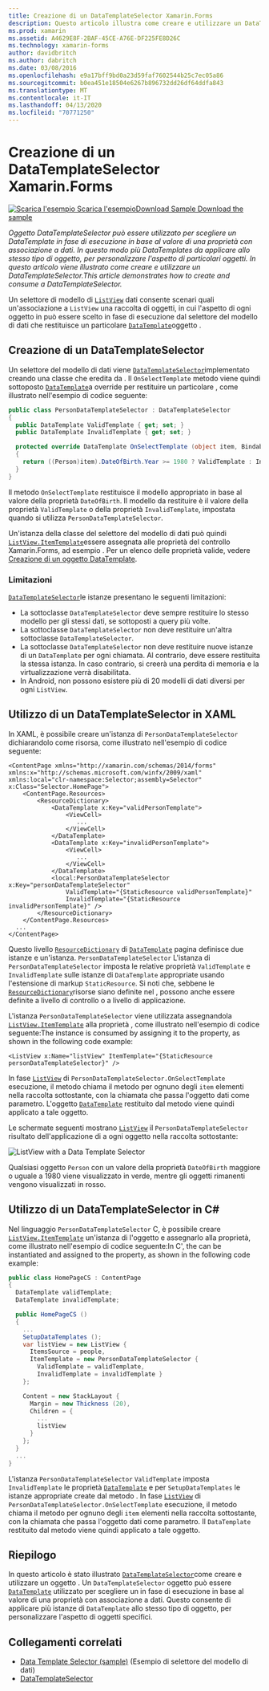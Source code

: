 ```yaml
---
title: Creazione di un DataTemplateSelector Xamarin.Forms
description: Questo articolo illustra come creare e utilizzare un DataTemplateSelector, che consente di scegliere un DataTemplate in fase di esecuzione in base al valore di una proprietà associata a dati.
ms.prod: xamarin
ms.assetid: A4629E8F-2BAF-45CE-A76E-DF225FE8D26C
ms.technology: xamarin-forms
author: davidbritch
ms.author: dabritch
ms.date: 03/08/2016
ms.openlocfilehash: e9a17bff9bd0a23d59faf7602544b25c7ec05a86
ms.sourcegitcommit: b0ea451e18504e6267b896732dd26df64ddfa843
ms.translationtype: MT
ms.contentlocale: it-IT
ms.lasthandoff: 04/13/2020
ms.locfileid: "70771250"
---
```

# <a name="creating-a-xamarinforms-datatemplateselector"></a>Creazione di un DataTemplateSelector Xamarin.Forms

[![Scarica](~/media/shared/download.png) l'esempio Scarica l'esempioDownload Sample Download the sample](https://docs.microsoft.com/samples/xamarin/xamarin-forms-samples/templates-datatemplateselector)

_Oggetto DataTemplateSelector può essere utilizzato per scegliere un DataTemplate in fase di esecuzione in base al valore di una proprietà con associazione a dati. In questo modo più DataTemplates da applicare allo stesso tipo di oggetto, per personalizzare l'aspetto di particolari oggetti. In questo articolo viene illustrato come creare e utilizzare un DataTemplateSelector.This article demonstrates how to create and consume a DataTemplateSelector._

Un selettore di modello di [`ListView`](xref:Xamarin.Forms.ListView) dati consente scenari quali un'associazione a `ListView` una raccolta di oggetti, in cui l'aspetto di ogni oggetto in può essere scelto in fase di esecuzione dal selettore del modello di dati che restituisce un particolare [`DataTemplate`](xref:Xamarin.Forms.DataTemplate)oggetto .

## <a name="creating-a-datatemplateselector"></a>Creazione di un DataTemplateSelector

Un selettore del modello di dati viene [`DataTemplateSelector`](xref:Xamarin.Forms.DataTemplateSelector)implementato creando una classe che eredita da . Il `OnSelectTemplate` metodo viene quindi sottoposto [`DataTemplate`](xref:Xamarin.Forms.DataTemplate)a override per restituire un particolare , come illustrato nell'esempio di codice seguente:

```csharp
public class PersonDataTemplateSelector : DataTemplateSelector
{
  public DataTemplate ValidTemplate { get; set; }
  public DataTemplate InvalidTemplate { get; set; }

  protected override DataTemplate OnSelectTemplate (object item, BindableObject container)
  {
    return ((Person)item).DateOfBirth.Year >= 1980 ? ValidTemplate : InvalidTemplate;
  }
}
```

Il metodo `OnSelectTemplate` restituisce il modello appropriato in base al valore della proprietà `DateOfBirth`. Il modello da restituire è il valore della proprietà `ValidTemplate` o della proprietà `InvalidTemplate`, impostata quando si utilizza `PersonDataTemplateSelector`.

Un'istanza della classe del selettore del modello di dati può quindi [`ListView.ItemTemplate`](xref:Xamarin.Forms.ItemsView`1)essere assegnata alle proprietà del controllo Xamarin.Forms, ad esempio . Per un elenco delle proprietà valide, vedere [Creazione di un oggetto DataTemplate](~/xamarin-forms/app-fundamentals/templates/data-templates/creating.md).

### <a name="limitations"></a>Limitazioni

[`DataTemplateSelector`](xref:Xamarin.Forms.DataTemplateSelector)le istanze presentano le seguenti limitazioni:

- La sottoclasse `DataTemplateSelector` deve sempre restituire lo stesso modello per gli stessi dati, se sottoposti a query più volte.
- La sottoclasse `DataTemplateSelector` non deve restituire un'altra sottoclasse `DataTemplateSelector`.
- La sottoclasse `DataTemplateSelector` non deve restituire nuove istanze di un `DataTemplate` per ogni chiamata. Al contrario, deve essere restituita la stessa istanza. In caso contrario, si creerà una perdita di memoria e la virtualizzazione verrà disabilitata.
- In Android, non possono esistere più di 20 modelli di dati diversi per ogni `ListView`.

## <a name="consuming-a-datatemplateselector-in-xaml"></a>Utilizzo di un DataTemplateSelector in XAML

In XAML, è possibile creare un'istanza di `PersonDataTemplateSelector` dichiarandolo come risorsa, come illustrato nell'esempio di codice seguente:

```xaml
<ContentPage xmlns="http://xamarin.com/schemas/2014/forms" xmlns:x="http://schemas.microsoft.com/winfx/2009/xaml" xmlns:local="clr-namespace:Selector;assembly=Selector" x:Class="Selector.HomePage">
    <ContentPage.Resources>
        <ResourceDictionary>
            <DataTemplate x:Key="validPersonTemplate">
                <ViewCell>
                   ...
                </ViewCell>
            </DataTemplate>
            <DataTemplate x:Key="invalidPersonTemplate">
                <ViewCell>
                   ...
                </ViewCell>
            </DataTemplate>
            <local:PersonDataTemplateSelector x:Key="personDataTemplateSelector"
                ValidTemplate="{StaticResource validPersonTemplate}"
                InvalidTemplate="{StaticResource invalidPersonTemplate}" />
        </ResourceDictionary>
    </ContentPage.Resources>
  ...
</ContentPage>
```

Questo livello [`ResourceDictionary`](xref:Xamarin.Forms.ResourceDictionary) di [`DataTemplate`](xref:Xamarin.Forms.DataTemplate) pagina definisce due istanze e un'istanza. `PersonDataTemplateSelector` L'istanza di `PersonDataTemplateSelector` imposta le relative proprietà `ValidTemplate` e `InvalidTemplate` sulle istanze di `DataTemplate` appropriate usando l'estensione di markup `StaticResource`. Si noti che, sebbene le [`ResourceDictionary`](xref:Xamarin.Forms.ResourceDictionary)risorse siano definite nel , possono anche essere definite a livello di controllo o a livello di applicazione.

L'istanza `PersonDataTemplateSelector` viene utilizzata assegnandola [`ListView.ItemTemplate`](xref:Xamarin.Forms.ItemsView`1) alla proprietà , come illustrato nell'esempio di codice seguente:The instance is consumed by assigning it to the property, as shown in the following code example:

```xaml
<ListView x:Name="listView" ItemTemplate="{StaticResource personDataTemplateSelector}" />
```

In fase [`ListView`](xref:Xamarin.Forms.ListView) di `PersonDataTemplateSelector.OnSelectTemplate` esecuzione, il metodo chiama il metodo per ognuno degli `item` elementi nella raccolta sottostante, con la chiamata che passa l'oggetto dati come parametro. L'oggetto [`DataTemplate`](xref:Xamarin.Forms.DataTemplate) restituito dal metodo viene quindi applicato a tale oggetto.

Le schermate seguenti mostrano [`ListView`](xref:Xamarin.Forms.ListView) il `PersonDataTemplateSelector` risultato dell'applicazione di a ogni oggetto nella raccolta sottostante:

![](selector-images/data-template-selector.png "ListView with a Data Template Selector")

Qualsiasi oggetto `Person` con un valore della proprietà `DateOfBirth` maggiore o uguale a 1980 viene visualizzato in verde, mentre gli oggetti rimanenti vengono visualizzati in rosso.

## <a name="consuming-a-datatemplateselector-in-cnum"></a>Utilizzo di un DataTemplateSelector in C&num;

Nel linguaggio `PersonDataTemplateSelector` C, è possibile creare [`ListView.ItemTemplate`](xref:Xamarin.Forms.ItemsView`1) un'istanza di l'oggetto e assegnarlo alla proprietà, come illustrato nell'esempio di codice seguente:In C', the can be instantiated and assigned to the property, as shown in the following code example:

```csharp
public class HomePageCS : ContentPage
{
  DataTemplate validTemplate;
  DataTemplate invalidTemplate;

  public HomePageCS ()
  {
    ...
    SetupDataTemplates ();
    var listView = new ListView {
      ItemsSource = people,
      ItemTemplate = new PersonDataTemplateSelector {
        ValidTemplate = validTemplate,
        InvalidTemplate = invalidTemplate }
    };

    Content = new StackLayout {
      Margin = new Thickness (20),
      Children = {
        ...
        listView
      }
    };
  }
  ...  
}
```

L'istanza `PersonDataTemplateSelector` `ValidTemplate` imposta `InvalidTemplate` le proprietà [`DataTemplate`](xref:Xamarin.Forms.DataTemplate) e per `SetupDataTemplates` le istanze appropriate create dal metodo . In fase [`ListView`](xref:Xamarin.Forms.ListView) di `PersonDataTemplateSelector.OnSelectTemplate` esecuzione, il metodo chiama il metodo per ognuno degli `item` elementi nella raccolta sottostante, con la chiamata che passa l'oggetto dati come parametro. Il `DataTemplate` restituito dal metodo viene quindi applicato a tale oggetto.

## <a name="summary"></a>Riepilogo

In questo articolo è stato illustrato [`DataTemplateSelector`](xref:Xamarin.Forms.DataTemplateSelector)come creare e utilizzare un oggetto . Un `DataTemplateSelector` oggetto può essere [`DataTemplate`](xref:Xamarin.Forms.DataTemplate) utilizzato per scegliere un in fase di esecuzione in base al valore di una proprietà con associazione a dati. Questo consente di applicare più istanze di `DataTemplate` allo stesso tipo di oggetto, per personalizzare l'aspetto di oggetti specifici.

## <a name="related-links"></a>Collegamenti correlati

- [Data Template Selector (sample)](https://docs.microsoft.com/samples/xamarin/xamarin-forms-samples/templates-datatemplateselector) (Esempio di selettore del modello di dati)
- [DataTemplateSelector](xref:Xamarin.Forms.DataTemplateSelector)

